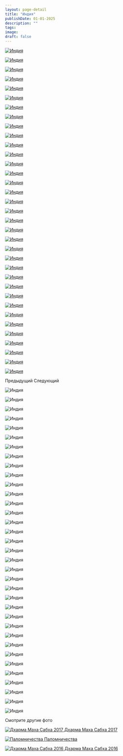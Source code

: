 ```yaml
---
layout: page-detail
title: "Индия"
publishDate: 01-01-2025
description: ""
tags:
image:
draft: false
---
```


[ ![Индия](/upload/iblock/0c8/0c8bc939c0e47b7daf951ffc8fc366ca.jpg) ](/upload/iblock/0c8/0c8bc939c0e47b7daf951ffc8fc366ca.jpg) 

[ ![Индия](/upload/iblock/0be/0bebeda761f3b884a2399a32084378cc.jpg) ](/upload/iblock/0be/0bebeda761f3b884a2399a32084378cc.jpg) 

[ ![Индия](/upload/iblock/469/469d9ac8db7403bdd721890c5e53a4ed.jpg) ](/upload/iblock/469/469d9ac8db7403bdd721890c5e53a4ed.jpg) 

[ ![Индия](/upload/iblock/5e5/5e5298f770d10ee3d9abbb3ec07d969c.jpg) ](/upload/iblock/5e5/5e5298f770d10ee3d9abbb3ec07d969c.jpg) 

[ ![Индия](/upload/iblock/ae9/ae90889e6d34355b10b8ad7ef505ac6b.jpg) ](/upload/iblock/ae9/ae90889e6d34355b10b8ad7ef505ac6b.jpg) 

[ ![Индия](/upload/iblock/d5f/d5fed350e01055a19548c703eade134f.jpg) ](/upload/iblock/d5f/d5fed350e01055a19548c703eade134f.jpg) 

[ ![Индия](/upload/iblock/c49/c49972a9487745e0bca4f96de557be0b.jpg) ](/upload/iblock/c49/c49972a9487745e0bca4f96de557be0b.jpg) 

[ ![Индия](/upload/iblock/7c1/7c1e2c5290496253e32b331450bb4206.jpg) ](/upload/iblock/7c1/7c1e2c5290496253e32b331450bb4206.jpg) 

[ ![Индия](/upload/iblock/32a/32a4afc29b2bb43fe9825806e2ccebeb.jpg) ](/upload/iblock/32a/32a4afc29b2bb43fe9825806e2ccebeb.jpg) 

[ ![Индия](/upload/iblock/f88/f88c6b4fa8fe0b5ae9c40195954917f4.jpg) ](/upload/iblock/f88/f88c6b4fa8fe0b5ae9c40195954917f4.jpg) 

[ ![Индия](/upload/iblock/e18/e186ba145e4af507996e67375bf56359.jpg) ](/upload/iblock/e18/e186ba145e4af507996e67375bf56359.jpg) 

[ ![Индия](/upload/iblock/17a/17a094f198589b16d2ef3eb871714b34.jpg) ](/upload/iblock/17a/17a094f198589b16d2ef3eb871714b34.jpg) 

[ ![Индия](/upload/iblock/b1f/b1f83e18700c9dec507eae33f58d0d18.jpg) ](/upload/iblock/b1f/b1f83e18700c9dec507eae33f58d0d18.jpg) 

[ ![Индия](/upload/iblock/757/7570b6f9434bf53921d4b8035e4e8efd.jpg) ](/upload/iblock/757/7570b6f9434bf53921d4b8035e4e8efd.jpg) 

[ ![Индия](/upload/iblock/4fe/4fe4ee1dfe124495418586a12bed594b.jpg) ](/upload/iblock/4fe/4fe4ee1dfe124495418586a12bed594b.jpg) 

[ ![Индия](/upload/iblock/9d8/9d86514a59bf9982e7cff081021504b9.jpg) ](/upload/iblock/9d8/9d86514a59bf9982e7cff081021504b9.jpg) 

[ ![Индия](/upload/iblock/ac9/ac96daf8eaad1d2149ae7b2c27a03342.jpg) ](/upload/iblock/ac9/ac96daf8eaad1d2149ae7b2c27a03342.jpg) 

[ ![Индия](/upload/iblock/f66/f664c2138d539d5885a923ceb8dc65b8.jpg) ](/upload/iblock/f66/f664c2138d539d5885a923ceb8dc65b8.jpg) 

[ ![Индия](/upload/iblock/a7b/a7bf6cfd764086eef162dddb175604fd.jpg) ](/upload/iblock/a7b/a7bf6cfd764086eef162dddb175604fd.jpg) 

[ ![Индия](/upload/iblock/26c/26c37fef0da73e2fb34ca491fab0bab2.jpg) ](/upload/iblock/26c/26c37fef0da73e2fb34ca491fab0bab2.jpg) 

[ ![Индия](/upload/iblock/d94/d94dfc2fa2e1ad8339f2e300abe92750.jpg) ](/upload/iblock/d94/d94dfc2fa2e1ad8339f2e300abe92750.jpg) 

[ ![Индия](/upload/iblock/7e9/7e92fe3e45dfa2b193dc8faac928111f.jpg) ](/upload/iblock/7e9/7e92fe3e45dfa2b193dc8faac928111f.jpg) 

[ ![Индия](/upload/iblock/b81/b811a609db9da34974ee8ca4582c82d5.jpg) ](/upload/iblock/b81/b811a609db9da34974ee8ca4582c82d5.jpg) 

[ ![Индия](/upload/iblock/4c2/4c21711020a5404344e9be5a92411f61.jpg) ](/upload/iblock/4c2/4c21711020a5404344e9be5a92411f61.jpg) 

[ ![Индия](/upload/iblock/dcb/dcb4d9efb9859a7659a7311dc671bc64.jpg) ](/upload/iblock/dcb/dcb4d9efb9859a7659a7311dc671bc64.jpg) 

[ ![Индия](/upload/iblock/f57/f57b37f92329e200751f24290df78acf.jpg) ](/upload/iblock/f57/f57b37f92329e200751f24290df78acf.jpg) 

[ ![Индия](/upload/iblock/5f1/5f16d976d4ac62e608efd3003bbd1992.jpg) ](/upload/iblock/5f1/5f16d976d4ac62e608efd3003bbd1992.jpg) 

[ ![Индия](/upload/iblock/5bc/5bcd6bc60dcc0a19b4dcb0bf64852f53.jpg) ](/upload/iblock/5bc/5bcd6bc60dcc0a19b4dcb0bf64852f53.jpg) 

[ ![Индия](/upload/iblock/c9e/c9e3f993b76d22037f262a3535fb9649.jpg) ](/upload/iblock/c9e/c9e3f993b76d22037f262a3535fb9649.jpg) 

[ ![Индия](/upload/iblock/565/5652adff5b4d8c6056a0ca0d59cd9b80.jpg) ](/upload/iblock/565/5652adff5b4d8c6056a0ca0d59cd9b80.jpg) 

[ ![Индия](/upload/iblock/77f/77f25def438fe42bb94a6d0cf32e5c09.jpg) ](/upload/iblock/77f/77f25def438fe42bb94a6d0cf32e5c09.jpg) 

[ ![Индия](/upload/iblock/785/7855111e8793a607d28e2f0e7c716685.jpg) ](/upload/iblock/785/7855111e8793a607d28e2f0e7c716685.jpg) 

[ ![Индия](/upload/iblock/e67/e67339621efa0824ac86299334c21d82.jpg) ](/upload/iblock/e67/e67339621efa0824ac86299334c21d82.jpg) 

[ ![Индия](/upload/iblock/135/135d5738d23ed8c088ee4d9e66a02bd4.jpg) ](/upload/iblock/135/135d5738d23ed8c088ee4d9e66a02bd4.jpg) 

[ ![Индия](/upload/iblock/2a3/2a3875657906c9e0bd71633284ed8416.jpg) ](/upload/iblock/2a3/2a3875657906c9e0bd71633284ed8416.jpg) 

Предыдущий Следующий 

![Индия](/upload/iblock/0c8/0c8bc939c0e47b7daf951ffc8fc366ca.jpg) 

![Индия](/upload/iblock/0be/0bebeda761f3b884a2399a32084378cc.jpg) 

![Индия](/upload/iblock/469/469d9ac8db7403bdd721890c5e53a4ed.jpg) 

![Индия](/upload/iblock/5e5/5e5298f770d10ee3d9abbb3ec07d969c.jpg) 

![Индия](/upload/iblock/ae9/ae90889e6d34355b10b8ad7ef505ac6b.jpg) 

![Индия](/upload/iblock/d5f/d5fed350e01055a19548c703eade134f.jpg) 

![Индия](/upload/iblock/c49/c49972a9487745e0bca4f96de557be0b.jpg) 

![Индия](/upload/iblock/7c1/7c1e2c5290496253e32b331450bb4206.jpg) 

![Индия](/upload/iblock/32a/32a4afc29b2bb43fe9825806e2ccebeb.jpg) 

![Индия](/upload/iblock/f88/f88c6b4fa8fe0b5ae9c40195954917f4.jpg) 

![Индия](/upload/iblock/e18/e186ba145e4af507996e67375bf56359.jpg) 

![Индия](/upload/iblock/17a/17a094f198589b16d2ef3eb871714b34.jpg) 

![Индия](/upload/iblock/b1f/b1f83e18700c9dec507eae33f58d0d18.jpg) 

![Индия](/upload/iblock/757/7570b6f9434bf53921d4b8035e4e8efd.jpg) 

![Индия](/upload/iblock/4fe/4fe4ee1dfe124495418586a12bed594b.jpg) 

![Индия](/upload/iblock/9d8/9d86514a59bf9982e7cff081021504b9.jpg) 

![Индия](/upload/iblock/ac9/ac96daf8eaad1d2149ae7b2c27a03342.jpg) 

![Индия](/upload/iblock/f66/f664c2138d539d5885a923ceb8dc65b8.jpg) 

![Индия](/upload/iblock/a7b/a7bf6cfd764086eef162dddb175604fd.jpg) 

![Индия](/upload/iblock/26c/26c37fef0da73e2fb34ca491fab0bab2.jpg) 

![Индия](/upload/iblock/d94/d94dfc2fa2e1ad8339f2e300abe92750.jpg) 

![Индия](/upload/iblock/7e9/7e92fe3e45dfa2b193dc8faac928111f.jpg) 

![Индия](/upload/iblock/b81/b811a609db9da34974ee8ca4582c82d5.jpg) 

![Индия](/upload/iblock/4c2/4c21711020a5404344e9be5a92411f61.jpg) 

![Индия](/upload/iblock/dcb/dcb4d9efb9859a7659a7311dc671bc64.jpg) 

![Индия](/upload/iblock/f57/f57b37f92329e200751f24290df78acf.jpg) 

![Индия](/upload/iblock/5f1/5f16d976d4ac62e608efd3003bbd1992.jpg) 

![Индия](/upload/iblock/5bc/5bcd6bc60dcc0a19b4dcb0bf64852f53.jpg) 

![Индия](/upload/iblock/c9e/c9e3f993b76d22037f262a3535fb9649.jpg) 

![Индия](/upload/iblock/565/5652adff5b4d8c6056a0ca0d59cd9b80.jpg) 

![Индия](/upload/iblock/77f/77f25def438fe42bb94a6d0cf32e5c09.jpg) 

![Индия](/upload/iblock/785/7855111e8793a607d28e2f0e7c716685.jpg) 

![Индия](/upload/iblock/e67/e67339621efa0824ac86299334c21d82.jpg) 

![Индия](/upload/iblock/135/135d5738d23ed8c088ee4d9e66a02bd4.jpg) 

![Индия](/upload/iblock/2a3/2a3875657906c9e0bd71633284ed8416.jpg) 

Смотрите другие фото

[ ![Дхарма Маха Сабха 2017](/upload/iblock/334/3345b62a235f00977c049b4747f2b3d4.jpg) Дхарма Маха Сабха 2017 ](/foto/dkharma-makha-sabkha-2017/) 

[ ![Паломничества](/upload/iblock/0a9/0a9095b161e86a3e4679599d58338ea0.jpg) Паломничества ](/foto/palomnichestva/) 

[ ![Дхарма Маха Сабха 2016](/upload/iblock/fa5/fa5ac729e129110f2061a719eec520a8.jpg) Дхарма Маха Сабха 2016 ](/foto/dkharma-makha-sabkha-2016/) 
